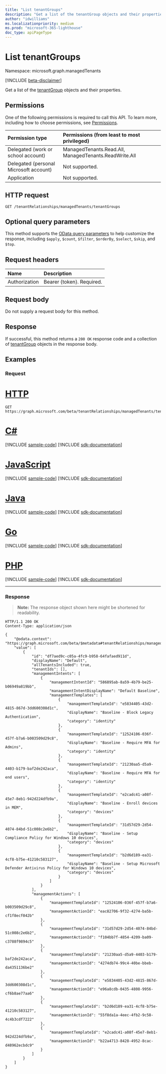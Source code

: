 ```yaml
---
title: "List tenantGroups"
description: "Get a list of the tenantGroup objects and their properties."
author: "idwilliams"
ms.localizationpriority: medium
ms.prod: "microsoft-365-lighthouse"
doc_type: apiPageType
---
```


# List tenantGroups
Namespace: microsoft.graph.managedTenants

[!INCLUDE [beta-disclaimer](../../includes/beta-disclaimer.md)]

Get a list of the [tenantGroup](../resources/managedtenants-tenantgroup.md) objects and their properties.

## Permissions
One of the following permissions is required to call this API. To learn more, including how to choose permissions, see [Permissions](/graph/permissions-reference).

|Permission type|Permissions (from least to most privileged)|
|:---|:---|
|Delegated (work or school account)|ManagedTenants.Read.All, ManagedTenants.ReadWrite.All|
|Delegated (personal Microsoft account)|Not supported.|
|Application|Not supported.|

## HTTP request

<!-- {
  "blockType": "ignored"
}
-->
``` http
GET /tenantRelationships/managedTenants/tenantGroups
```

## Optional query parameters
This method supports the [OData query parameters](/graph/query-parameters) to help customize the response, including `$apply`, `$count`, `$filter`, `$orderBy`, `$select`, `$skip`, and `$top`.

## Request headers
|Name|Description|
|:---|:---|
|Authorization|Bearer {token}. Required.|

## Request body
Do not supply a request body for this method.

## Response

If successful, this method returns a `200 OK` response code and a collection of [tenantGroup](../resources/managedtenants-tenantgroup.md) objects in the response body.

## Examples

### Request

# [HTTP](#tab/http)
<!-- {
  "blockType": "request",
  "name": "list_tenantgroup"
}
-->
``` http
GET https://graph.microsoft.com/beta/tenantRelationships/managedTenants/tenantGroups
```

# [C#](#tab/csharp)
[!INCLUDE [sample-code](../includes/snippets/csharp/list-tenantgroup-csharp-snippets.md)]
[!INCLUDE [sdk-documentation](../includes/snippets/snippets-sdk-documentation-link.md)]

# [JavaScript](#tab/javascript)
[!INCLUDE [sample-code](../includes/snippets/javascript/list-tenantgroup-javascript-snippets.md)]
[!INCLUDE [sdk-documentation](../includes/snippets/snippets-sdk-documentation-link.md)]

# [Java](#tab/java)
[!INCLUDE [sample-code](../includes/snippets/java/list-tenantgroup-java-snippets.md)]
[!INCLUDE [sdk-documentation](../includes/snippets/snippets-sdk-documentation-link.md)]

# [Go](#tab/go)
[!INCLUDE [sample-code](../includes/snippets/go/list-tenantgroup-go-snippets.md)]
[!INCLUDE [sdk-documentation](../includes/snippets/snippets-sdk-documentation-link.md)]

# [PHP](#tab/php)
[!INCLUDE [sample-code](../includes/snippets/php/list-tenantgroup-php-snippets.md)]
[!INCLUDE [sdk-documentation](../includes/snippets/snippets-sdk-documentation-link.md)]

---



### Response
>**Note:** The response object shown here might be shortened for readability.
<!-- {
  "blockType": "response",
  "truncated": true,
  "@odata.type": "Collection(microsoft.graph.managedTenants.tenantGroup)"
}
-->
``` http
HTTP/1.1 200 OK
Content-Type: application/json

{
    "@odata.context": "https://graph.microsoft.com/beta/$metadata#tenantRelationships/managedTenants/tenantGroups",
    "value": [
        {
            "id": "df7aed9c-c05a-4fc9-b958-64fafaed911d",
            "displayName": "Default",
            "allTenantsIncluded": true,
            "tenantIds": [],
            "managementIntents": [
                {
                    "managementIntentId": "586895ab-8a59-4b79-be25-b06949a819bb",
                    "managementIntentDisplayName": "Default Baseline",
                    "managementTemplates": [
                        {
                            "managementTemplateId": "e5834405-43d2-4815-867d-3dd600308d1c",
                            "displayName": "Baseline - Block Legacy Authentication",
                            "category": "identity"
                        },
                        {
                            "managementTemplateId": "12524106-036f-457f-b7a6-b003509d29c8",
                            "displayName": "Baseline - Require MFA for Admins",
                            "category": "identity"
                        },
                        {
                            "managementTemplateId": "21230aa5-d5a9-4403-b179-baf2de242aca",
                            "displayName": "Baseline - Require MFA for end users",
                            "category": "identity"
                        },
                        {
                            "managementTemplateId": "e2cadc41-a08f-45e7-8eb1-942d224dfb9a",
                            "displayName": "Baseline - Enroll devices in MEM",
                            "category": "devices"
                        },
                        {
                            "managementTemplateId": "31d57d29-2d54-4074-84bd-51c008c2e6b2",
                            "displayName": "Baseline - Setup Compliance Policy for Windows 10 devices",
                            "category": "devices"
                        },
                        {
                            "managementTemplateId": "b2d6d189-ea31-4cf8-b75e-41210c583127",
                            "displayName": "Baseline - Setup Microsoft Defender Antivirus Policy for Windows 10 devices",
                            "category": "devices"
                        }
                    ]
                }
            ],
            "managementActions": [
                {
                    "managementTemplateId": "12524106-036f-457f-b7a6-b003509d29c8",
                    "managementActionId": "eac82706-9f32-4274-ba5b-cf1f8ecf042b"
                },
                {
                    "managementTemplateId": "31d57d29-2d54-4074-84bd-51c008c2e6b2",
                    "managementActionId": "f104bb7f-4854-4209-ba09-c3788f9894c5"
                },
                {
                    "managementTemplateId": "21230aa5-d5a9-4403-b179-baf2de242aca",
                    "managementActionId": "4274db74-99c4-40be-bbeb-da4351136be2"
                },
                {
                    "managementTemplateId": "e5834405-43d2-4815-867d-3dd600308d1c",
                    "managementActionId": "e96a8cdb-0435-4808-9956-cf6b8ae77aa6"
                },
                {
                    "managementTemplateId": "b2d6d189-ea31-4cf8-b75e-41210c583127",
                    "managementActionId": "55f8da1a-4eec-4fb2-9c58-4c4b3cdf7222"
                },
                {
                    "managementTemplateId": "e2cadc41-a08f-45e7-8eb1-942d224dfb9a",
                    "managementActionId": "b22a4713-8428-4952-8cac-d48962ecbdc9"
                }
            ]
        }
    ]
}
```
